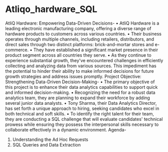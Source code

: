# Atliqo_hardware_SQL
AtliQ Hardware: Empowering Data-Driven Decisions-
•	AtliQ Hardware is a leading electronic manufacturing company, offering a diverse range of hardware products to customers across various countries.
•	Their business operates through multiple channels, including retailers, distributors, and direct sales through two distinct platforms: brick-and-mortar stores and e-commerce.
•	They have established a significant market presence in their product segment across all countries they serve.
•	As they continue to experience substantial growth, they've encountered challenges in efficiently collecting and analyzing data from various sources. This impediment has the potential to hinder their ability to make informed decisions for future growth strategies and address issues promptly.
Project Objective: Strengthening Data-Driven Decision-Making-
•	The primary objective of this project is to enhance their data analytics capabilities to support quick and informed decision-making.
•	Recognizing the need for a robust data analytics team, they are planning to expand their workforce by adding several junior data analysts.
•	Tony Sharma, their Data Analytics Director, has set forth a unique approach to hiring, seeking candidates who excel in both technical and soft skills.
•	To identify the right talent for their team, they are conducting a SQL challenge that will evaluate candidates' technical prowess while ensuring they possess the interpersonal skills necessary to collaborate effectively in a dynamic environment.
Agenda-
1.	Understanding the Ad Hoc Requests
2.	SQL Queries and Data Extraction

